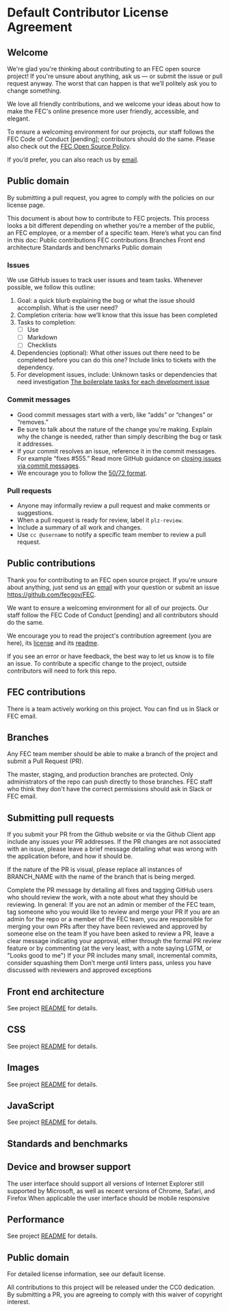 # Default Contributor License Agreement 

## Welcome
We're glad you're thinking about contributing to an FEC open source project! If you're unsure about anything, ask us — or submit the issue or pull request anyway. The worst that can happen is that we’ll politely ask you to change something. 

We love all friendly contributions, and we welcome your ideas about how to make the FEC's online presence more user friendly, accessible, and elegant. 

To ensure a welcoming environment for our projects, our staff follows the FEC Code of Conduct [pending]; contributors should do the same. Please also check out the [FEC Open Source Policy](https://github.com/fecgov/FEC/blob/master/OPEN-SOURCE-POLICY.md). 

If you’d prefer, you can also reach us by [email](mailto:opensource@fec.gov).

## Public domain
By submitting a pull request, you agree to comply with the policies on our license page.

This document is about how to contribute to FEC projects. This process looks a bit different depending on whether you’re a member of the public, an FEC employee, or a member of a specific team. Here’s what you can find in this doc:
Public contributions
FEC contributions 
Branches
Front end architecture
Standards and benchmarks
Public domain

### Issues
We use GitHub issues to track user issues and team tasks. Whenever possible, we follow this outline:
 
1. Goal: a quick blurb explaining the bug or what the issue should accomplish. What is the user need?
2. Completion criteria: how we’ll know that this issue has been completed
3. Tasks to completion:
    - [ ] Use 
    - [ ] Markdown
    - [ ] Checklists 
4. Dependencies (optional): What other issues out there need to be completed before you can do this one? Include links to tickets with the dependency.
5. For development issues, include:
Unknown tasks or dependencies that need investigation
[The boilerplate tasks for each development issue](https://gist.github.com/theresaanna/86be7e29214a7f31ab73)

### Commit messages
- Good commit messages start with a verb, like “adds” or “changes” or “removes.” 
- Be sure to talk about the nature of the change you're making. Explain why the change is needed, rather than simply describing the bug or task it addresses. 
- If your commit resolves an issue, reference it in the commit messages. For example “fixes #555.” Read more GitHub guidance on [closing issues via commit messages](https://help.github.com/articles/closing-issues-via-commit-messages/).
- We encourage you to follow the [50/72 format](http://stackoverflow.com/questions/2290016/git-commit-messages-50-72-formatting).

### Pull requests
- Anyone may informally review a pull request and make comments or suggestions. 
- When a pull request is ready for review, label it `plz-review`. 
- Include a summary of all work and changes.
- Use `cc @username` to notify a specific team member to review a pull request.


## Public contributions
Thank you for contributing to an FEC open source project. If you're unsure about anything, just send us an [email](mailto:opensource@fec.gov) with your question or submit an issue https://github.com/fecgov/FEC.

We want to ensure a welcoming environment for all of our projects. Our staff follow the FEC Code of Conduct [pending] and all contributors should do the same.

We encourage you to read the project's contribution agreement (you are here), its [license](https://github.com/fecgov/FEC/blob/master/LICENSE.md) and its [readme](https://github.com/fecgov/FEC/blob/master/README.md).

If you see an error or have feedback, the best way to let us know is to file an issue.
To contribute a specific change to the project, outside contributors will need to fork this repo.

## FEC contributions
There is a team actively working on this project. You can find us in Slack or FEC email.

## Branches
Any FEC team member should be able to make a branch of the project and submit a Pull Request (PR). 

The master, staging, and production branches are protected. Only administrators of the repo can push directly to those branches. FEC staff who think they don't have the correct permissions should ask in Slack or FEC email.

## Submitting pull requests
If you submit your PR from the Github website or via the Github Client app include any issues your PR addresses. If the PR changes are not associated with an issue, please leave a brief message detailing what was wrong with the application before, and how it should be.

If the nature of the PR is visual, please replace all instances of BRANCH_NAME with the name of the branch that is being merged.

Complete the PR message by detailing all fixes and tagging GitHub users who should review the work, with a note about what they should be reviewing. In general:
If you are not an admin or member of the FEC team, tag someone who you would like to review and merge your PR
If you are an admin for the repo or a member of the FEC team, you are responsible for merging your own PRs after they have been reviewed and approved by someone else on the team
If you have been asked to review a PR, leave a clear message indicating your approval, either through the formal PR review feature or by commenting (at the very least, with a note saying LGTM, or "Looks good to me")
If your PR includes many small, incremental commits, consider squashing them
Don’t merge until linters pass, unless you have discussed with reviewers and approved exceptions

## Front end architecture
See project [README](https://github.com/fecgov/FEC/blob/master/README.md) for details. 

## CSS
See project [README](https://github.com/fecgov/FEC/blob/master/README.md) for details.

## Images
See project [README](https://github.com/fecgov/FEC/blob/master/README.md) for details.

## JavaScript
See project [README](https://github.com/fecgov/FEC/blob/master/README.md) for details.

## Standards and benchmarks

## Device and browser support
The user interface should support all versions of Internet Explorer still supported by Microsoft, as well as recent versions of Chrome, Safari, and Firefox
When applicable the user interface should be mobile responsive

## Performance
See project [README](https://github.com/fecgov/FEC/blob/master/README.md) for details.

## Public domain
For detailed license information, see our default license.

All contributions to this project will be released under the CC0 dedication. By submitting a PR, you are agreeing to comply with this waiver of copyright interest.
